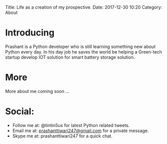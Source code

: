 Title: Life as a creation of my prospective.
Date: 2017-12-30 10:20
Category: About

# Introducing 
Prashant is a Python developer who is still learning something new about Python every day. 
In his day job he saves the world be helping a Green-tech startup develop IOT solution for smart battery storage solution.

# More
More about me coming soon ... 

# Social:

- Follow me at: @tintin5us for latest Python related tweets. 
- Email me at: prashanttiwari247@gmail.com for a private message.
- Skype me at: prashanttiwari247 for a quick chat.

